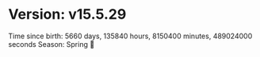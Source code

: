 # Version: v15.5.29
Time since birth: 5660 days, 135840 hours, 8150400 minutes, 489024000 seconds
Season: Spring 🌸
